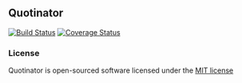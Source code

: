 ## Quotinator
[![Build Status](https://travis-ci.org/Quotinator/Quotinator.svg?branch=master)](https://travis-ci.org/Quotinator/Quotinator) [![Coverage Status](https://img.shields.io/coveralls/Quotinator/Quotinator.svg)](https://coveralls.io/r/Quotinator/Quotinator)


### License

Quotinator is open-sourced software licensed under the [MIT license](http://opensource.org/licenses/MIT)
